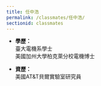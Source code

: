 ```yaml
---
title: 任中浩
permalink: /classmates/任中浩/
sectionid: classmates
---
```


- **學歷：**<br />
  臺大電機系學士<br />
  美國加州大學柏克萊分校電機博士

- **資歷：**<br />
  美國AT&T貝爾實驗室研究員

